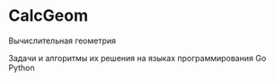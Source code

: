 # CalcGeom
Вычислительная геометрия

Задачи и алгоритмы их решения на языках программирования
Go Python
